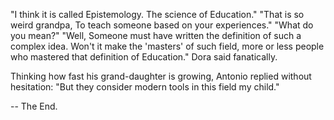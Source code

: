    "I think it is called Epistemology. The science of Education."
   "That is so weird grandpa, To teach someone based on your experiences."
   "What do you mean?"
   "Well, Someone must have written the definition of such a complex idea. Won't it make the 'masters' of such field, more or less people who mastered that definition of Education." Dora said fanatically.

Thinking how fast his grand-daughter is growing, Antonio replied without hesitation:
    "But they consider modern tools in this field my child."

-- The End.